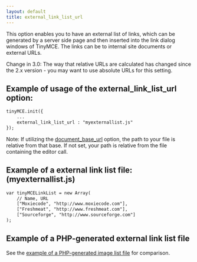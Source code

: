 ```yaml
---
layout: default
title: external_link_list_url
---
```


This option enables you to have an external list of links, which can be generated by a server side page and then inserted into the link dialog windows of TinyMCE. The links can be to internal site documents or external URLs.

Change in 3.0: The way that relative URLs are calculated has changed since the 2.x version - you may want to use absolute URLs for this setting.

## Example of usage of the external_link_list_url option:

```html
tinyMCE.init({
	...
	external_link_list_url : "myexternallist.js"
});
```

Note: If utilizing the [document_base_url](../configuration/Configuration3x@document_base_url) option, the path to your file is relative from that base. If not set, your path is relative from the file containing the editor call.

## Example of a external link list file: (myexternallist.js)

```html
var tinyMCELinkList = new Array(
	// Name, URL
	["Moxiecode", "http://www.moxiecode.com"],
	["Freshmeat", "http://www.freshmeat.com"],
	["Sourceforge", "http://www.sourceforge.com"]
);
```

## Example of a PHP-generated external link list file

See the [example of a PHP-generated image list file](../configuration/Configuration3x@external_image_list_url) for comparison.